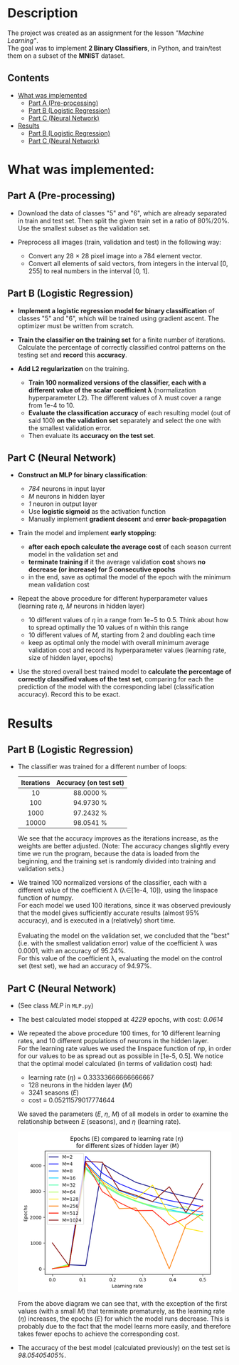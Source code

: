 # Description

The project was created as an assignment for the lesson *"Machine Learning"*.\
The goal was to implement **2 Binary Classifiers**, in Python, and train/test them on a subset of the **MNIST** dataset.

## Contents

* [What was implemented](#What-was-implemented)
    * [Part A (Pre-processing)](#Part-A-(Pre-processing))
    * [Part B (Logistic Regression)](#Part-B-(Logistic-Regression))
    * [Part C (Neural Network)](#Part-C-(Neural-Network))
* [Results](#Results)
    * [Part B (Logistic Regression)](#Part-B-(Logistic-Regression))
    * [Part C (Neural Network)](#Part-C-(Neural-Network))


# What was implemented:

## Part A (Pre-processing)

* Download the data of classes "5" and "6", which are already separated in train and test set. Then split the given train set in a ratio of 80%/20%. Use the smallest subset as the validation set.

* Preprocess all images (train, validation and test) in the following way: 
    * Convert any 28 × 28 pixel image into a 784 element vector.
    * Convert all elements of said vectors, from integers in the interval [0, 255] to real numbers in the interval [0, 1].

## Part B (Logistic Regression)

* **Implement a logistic regression model for binary classification** of classes "5" and "6", which will be trained using gradient ascent. The optimizer must be written from scratch.

* **Train the classifier on the training set** for a finite number of iterations. Calculate the percentage of correctly classified control patterns on the testing set and **record** this **accuracy**.

* **Add L2 regularization** on the training. 
    * **Train 100 normalized versions of the classifier, each with a different value of the scalar coefficient λ** (normalization hyperparameter L2). The different values ​​of λ must cover a range from 1e-4 to 10. 
    * **Evaluate the classification accuracy** of each resulting model (out of said 100) **on the validation set** separately and select the one with the smallest validation error. 
    * Then evaluate its **accuracy on the test set**.

## Part C (Neural Network)

* **Construct an MLP for binary classification**:
    * *784* neurons in input layer
    * *M* neurons in hidden layer
    * *1* neuron in output layer
    * Use **logistic sigmoid** as the activation function
    * Manually implement **gradient descent** and **error back-propagation**

* Train the model and implement **early stopping**:
    * **after each epoch calculate the average cost** of each season current model in the validation set and
    * **terminate training if** it the average validation **cost** shows **no decrease (or increase) for *5* consecutive epochs**
    * in the end, save as optimal the model of the epoch with the minimum mean validation cost

* Repeat the above procedure for different hyperparameter values ​​(learning rate *η*, *M* neurons in hidden layer)
    * 10 different values ​​of *η* in a range from 1e−5 to 0.5. Think about how to spread optimally the 10 values ​​of n within this range
    * 10 different values ​​of *M*, starting from 2 and doubling each time
    * keep as optimal only the model with overall minimum average validation cost and record its hyperparameter values (learning rate, size of hidden layer, epochs)

* Use the stored overall best trained model to **calculate the percentage of correctly classified values of the test set**, comparing for each the prediction of the model with the corresponding label (classification accuracy). Record this to be exact.

# Results

## Part B (Logistic Regression)

* The classifier was trained for a different number of loops: 

    | Iterations | Accuracy (on test set) |
    |:----------:|:----------------------:|
    | 10         | 88.0000 %              |
    | 100        | 94.9730 %              |
    | 1000       | 97.2432 %              |
    | 10000      | 98.0541 %              |

    We see that the accuracy improves as the iterations increase, as the weights are better adjusted.
    (Note: The accuracy changes slightly every time we run the program, because the data is loaded from the beginning, and the training set is randomly divided into training and validation sets.)

* We trained 100 normalized versions of the classifier, each with a different value of the coefficient λ (λ∈[1e-4, 10]), using the linspace function of numpy. \
For each model we used 100 iterations, since it was observed previously that the model gives sufficiently accurate results (almost 95% accuracy), and is executed in a (relatively) short time. \
\
Evaluating the model on the validation set, we concluded that the "best" (i.e. with the smallest validation error) value of the coefficient λ was 0.0001, with an accuracy of 95.24%. \
For this value of the coefficient λ, evaluating the model on the control set (test set), we had an accuracy of 94.97%.

## Part C (Neural Network)

* (See class *MLP* in `MLP.py`)

* The best calculated model stopped at *4229* epochs, with cost: *0.0614*

* We repeated the above procedure 100 times, for 10 different learning rates, and 10 different populations of neurons in the hidden layer.\
    For the learning rate values ​​we used the linspace function of np, in order for our values ​​to be as spread out as possible in [1e-5, 0.5].
    We notice that the optimal model calculated (in terms of validation cost) had:
    * learning rate (*η*) = 0.33333666666666667
    * 128 neurons in the hidden layer (*M*)
    * 3241 seasons (*E*)
    * cost = 0.05211579017774644

    We saved the parameters (*E*, *η*, *M*) of all models in order to examine the relationship between *Ε* (seasons), and *η* (learning rate).

    ![image comparing epochs and learning rate for different sizes of the hidden layer](images/compare-epochs-learning-rate.png)

    From the above diagram we can see that, with the exception of the first values ​​(with a small *M*) that terminate prematurely, as the learning rate (*η*) increases, the epochs (*E*) for which the model runs decrease. This is probably due to the fact that the model learns more easily, and therefore takes fewer epochs to achieve the corresponding cost.

* The accuracy of the best model (calculated previously) on the test set is *98.05405405%*.

